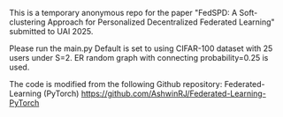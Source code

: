 This is a temporary anonymous repo for the paper "FedSPD: A Soft-clustering Approach for Personalized Decentralized Federated Learning" submitted to UAI 2025.

Please run the main.py
Default is set to using CIFAR-100 dataset with 25 users under S=2. ER random graph with connecting probability=0.25 is used.

The code is modified from the following Github repository:
Federated-Learning (PyTorch) https://github.com/AshwinRJ/Federated-Learning-PyTorch
